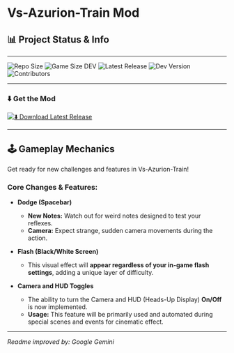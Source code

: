 # Vs-Azurion-Train Mod

## 📊 Project Status & Info

---

![Repo Size](https://img.shields.io/github/repo-size/ezura-azur/Vs-Azurion-Train?style=for-the-badge)
![Game Size DEV](https://img.shields.io/badge/game%20size%20(dev)-535MB-orange?style=for-the-badge)
![Latest Release](https://img.shields.io/github/v/release/ezura-azur/Vs-Azurion-Train?label=latest%20stable%20version&style=for-the-badge&sort=semver)
![Dev Version](https://img.shields.io/badge/development-0.9.5--dev-8A2BE2?style=for-the-badge)
![Contributors](https://img.shields.io/github/contributors/ezura-azur/Vs-Azurion-Train?style=for-the-badge)

---

### ⬇️ Get the Mod

[![⬇️ Download Latest Release](https://img.shields.io/badge/Download-Latest%20Release-gray?style=for-the-badge&logo=github&logoColor=white)](https://github.com/ezura-azur/Vs-Azurion-Train/releases/latest)

---

## 🕹️ Gameplay Mechanics

Get ready for new challenges and features in Vs-Azurion-Train!

### Core Changes & Features:

* **Dodge (Spacebar)**
    * **New Notes:** Watch out for weird notes designed to test your reflexes.
    * **Camera:** Expect strange, sudden camera movements during the action.

* **Flash (Black/White Screen)**
    * This visual effect will **appear regardless of your in-game flash settings**, adding a unique layer of difficulty.

* **Camera and HUD Toggles**
    * The ability to turn the Camera and HUD (Heads-Up Display) **On/Off** is now implemented.
    * **Usage:** This feature will be primarily used and automated during special scenes and events for cinematic effect.

---

*Readme improved by: Google Gemini*